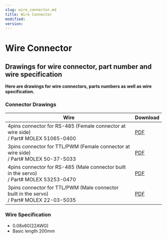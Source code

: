 ```yaml
---
slug: wire_connector.md
title: Wire Connector
modified: 
version:
---
```

# Wire Connector
## Drawings for wire connector, part number and wire specification

**Here are drawings for wire connectors, parts numbers as well as wire specification.**
### Connector Drawings

| Wire                                                                                         | Download                                                                                             |
| -------------------------------------------------------------------------------------------- | ---------------------------------------------------------------------------------------------------- |
| 4pins connector for RS-485 (Female connector at wire side) <br>/ Part# MOLEX 51065-0400<br>  | <a class="downloadbtn" href="./data/Molex_0510650400_female at wire side (RS-485 4pins.pdf">PDF</a>  |
| 3pins connector for TTL/PWM (Female connector at wire side) <br>/ Part# MOLEX 50-37-5033     | <a class="downloadbtn" href="./data/Molex_ 50-37-5033_female at wire side (TTL 3Pins).pdf">PDF</a>   |
| 4pins connector for RS-485 (Male connector built in the servo) <br>/ Part# MOLEX 53253-0470  | <a class="downloadbtn" href="./data/Molex_ 53253-0470_Male at servo side (RS-485 4pins).pdf">PDF</a> |
| 3pins connector for TTL/PWM (Male connector built in the servo) <br>/ Part# MOLEX 22-03-5035 | <a class="downloadbtn" href="./data/Molex_22-03-5035_Male at servo side (TTL 3pins).pdf">PDF</a>     |
### Wire Specification
- 0.08x60(22AWG)
- Basic length 200mm

